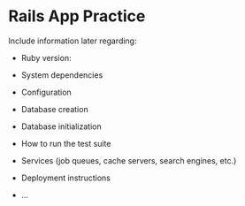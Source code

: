 # Rails App Practice


Include information later regarding:

* Ruby version: 

* System dependencies

* Configuration

* Database creation

* Database initialization

* How to run the test suite

* Services (job queues, cache servers, search engines, etc.)

* Deployment instructions

* ...
